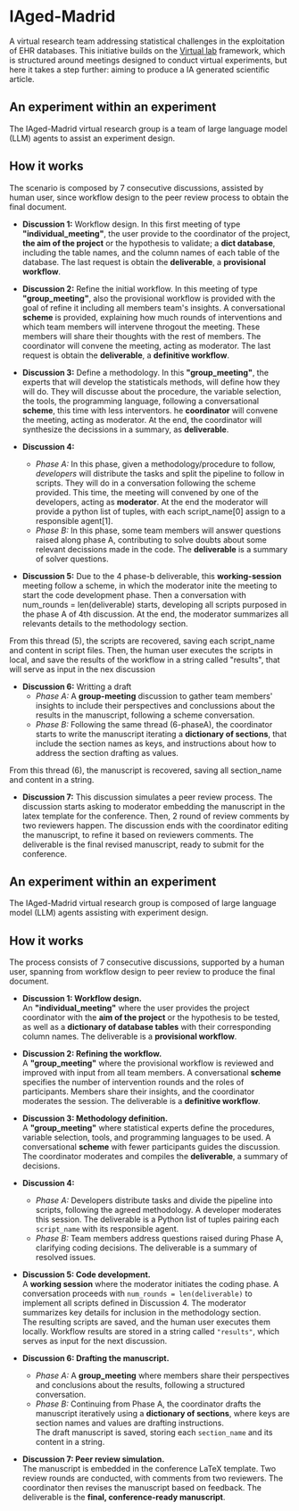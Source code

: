 # IAged-Madrid
A virtual research team addressing statistical challenges in the exploitation of EHR databases. This initiative builds on the [Virtual lab](https://www.nature.com/articles/s41586-025-09442-9) framework, which is structured around meetings designed to conduct virtual experiments, but here it takes a step further: aiming to produce a IA generated scientific article.

## An experiment within an experiment
The IAged-Madrid virtual research group is a team of large language model (LLM) agents to assist an experiment design.

## How it works
The scenario is composed by 7 consecutive discussions, assisted by human user, since workflow design to the peer review process to obtain the final document.
* **Discussion 1:** Workflow design. In this first meeting of type **"individual_meeting"**, the user provide to the coordinator of the project, **the aim of the project** or the hypothesis to validate; a **dict database**, including the table names, and the column names of each table of the database. The last request is obtain the **deliverable**, a **provisional workflow**.
  
* **Discussion 2:** Refine the initial workflow. In this meeting of type **"group_meeting"**, also the provisional workflow is provided with the goal of refine it including all members team's insights. A conversational **scheme** is provided, explaining how much rounds of interventions and which team members will intervene throgout the meeting. These members will share their thoughts with the rest of members. The coordinator will convene the meeting, acting as moderator. The last request is obtain the **deliverable**, a **definitive workflow**.
  
* **Discussion 3:** Define a methodology. In this **"group_meeting"**, the experts that will develop the statisticals methods, will define how they will do. They will discusse about the procedure, the variable selection, the tools, the programming language, following a conversational **scheme**, this time with less interventors. he **coordinator** will convene the meeting, acting as moderator. At the end, the coordinator will synthesize the decissions in a summary, as **deliverable**.
  
* **Discussion 4:**
  * *Phase A:* In this phase, given a methodology/procedure to follow, *developers* will distribute the tasks and split the pipeline to follow in scripts. They will do in a conversation following the scheme provided. This time, the meeting will convened by one of the developers, acting as **moderator**. At the end the moderator will provide a python list of tuples, with each script_name\[0] assign to a responsible agent\[1].
  *  *Phase B:* In this phase, some team members will answer questions raised along phase A, contributing to solve doubts about some relevant decissions made in the code. The **deliverable** is a summary of solver questions.

* **Discussion 5:** Due to the 4 phase-b deliverable, this **working-session** meeting follow a scheme, in which the moderator inite the meeting to start the code development phase. Then a conversation with num_rounds = len(deliverable) starts, developing all scripts purposed in the phase A of 4th discussion. At the end, the moderator summarizes all relevants details to the methodology section.

From this thread (5), the scripts are recovered, saving each script_name and content in script files. Then, the human user executes the scripts in local, and save the results of the workflow in a string called "results", that will serve as input in the nex discussion 

* **Discussion 6:** Writting a draft
  * *Phase A:* A **group-meeting** discussion to gather team members' insights to include their perspectives and conclussions about the results in the manuscript, following a scheme conversation.
  * *Phase B:* Following the same thread (6-phaseA), the coordinator starts to write the manuscript iterating a **dictionary of sections**, that include the section names as keys, and instructions about how to address the section drafting as values.

From this thread (6), the manuscript is recovered, saving all section_name and content in a string.

* **Discussion 7:** This discussion simulates a peer review process. The discussion starts asking to moderator embedding the manuscript in the latex template for the conference. Then, 2 round of review comments by two reviewers happen. The discussion ends with the coordinator editing the manuscript, to refine it based on reviewers comments. The deliverable is the final revised manuscript, ready to submit for the conference.

## An experiment within an experiment
The IAged-Madrid virtual research group is composed of large language model (LLM) agents assisting with experiment design.

## How it works
The process consists of 7 consecutive discussions, supported by a human user, spanning from workflow design to peer review to produce the final document.

* **Discussion 1: Workflow design.**  
  An **"individual_meeting"** where the user provides the project coordinator with the **aim of the project** or the hypothesis to be tested, as well as a **dictionary of database tables** with their corresponding column names. The deliverable is a **provisional workflow**.

* **Discussion 2: Refining the workflow.**  
  A **"group_meeting"** where the provisional workflow is reviewed and improved with input from all team members. A conversational **scheme** specifies the number of intervention rounds and the roles of participants. Members share their insights, and the coordinator moderates the session. The deliverable is a **definitive workflow**.

* **Discussion 3: Methodology definition.**  
  A **"group_meeting"** where statistical experts define the procedures, variable selection, tools, and programming languages to be used. A conversational **scheme** with fewer participants guides the discussion. The coordinator moderates and compiles the **deliverable**, a summary of decisions.

* **Discussion 4:**  
  * *Phase A:* Developers distribute tasks and divide the pipeline into scripts, following the agreed methodology. A developer moderates this session. The deliverable is a Python list of tuples pairing each `script_name` with its responsible agent.  
  * *Phase B:* Team members address questions raised during Phase A, clarifying coding decisions. The deliverable is a summary of resolved issues.

* **Discussion 5: Code development.**  
  A **working session** where the moderator initiates the coding phase. A conversation proceeds with `num_rounds = len(deliverable)` to implement all scripts defined in Discussion 4. The moderator summarizes key details for inclusion in the methodology section.  
  The resulting scripts are saved, and the human user executes them locally. Workflow results are stored in a string called `"results"`, which serves as input for the next discussion.

* **Discussion 6: Drafting the manuscript.**  
  * *Phase A:* A **group_meeting** where members share their perspectives and conclusions about the results, following a structured conversation.  
  * *Phase B:* Continuing from Phase A, the coordinator drafts the manuscript iteratively using a **dictionary of sections**, where keys are section names and values are drafting instructions.  
  The draft manuscript is saved, storing each `section_name` and its content in a string.

* **Discussion 7: Peer review simulation.**  
  The manuscript is embedded in the conference LaTeX template. Two review rounds are conducted, with comments from two reviewers. The coordinator then revises the manuscript based on feedback. The deliverable is the **final, conference-ready manuscript**.



